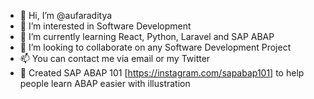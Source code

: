 - 👋 Hi, I’m @aufaraditya
- 👀 I’m interested in Software Development
- 🌱 I’m currently learning React, Python, Laravel and SAP ABAP
- 💞️ I’m looking to collaborate on any Software Development Project
- 📫 You can contact me via email or my Twitter
- 📌 Created SAP ABAP 101 [https://instagram.com/sapabap101] to help people learn ABAP easier with illustration 

<!---
aufaraditya/aufaraditya is a ✨ special ✨ repository because its `README.md` (this file) appears on your GitHub profile.
You can click the Preview link to take a look at your changes.
--->
